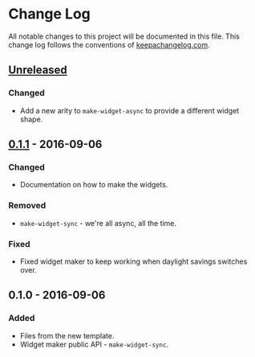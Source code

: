 # Change Log
All notable changes to this project will be documented in this file. This change log follows the conventions of [keepachangelog.com](http://keepachangelog.com/).

## [Unreleased][unreleased]
### Changed
- Add a new arity to `make-widget-async` to provide a different widget shape.

## [0.1.1] - 2016-09-06
### Changed
- Documentation on how to make the widgets.

### Removed
- `make-widget-sync` - we're all async, all the time.

### Fixed
- Fixed widget maker to keep working when daylight savings switches over.

## 0.1.0 - 2016-09-06
### Added
- Files from the new template.
- Widget maker public API - `make-widget-sync`.

[unreleased]: https://github.com/your-name/tag-counter/compare/0.1.1...HEAD
[0.1.1]: https://github.com/your-name/tag-counter/compare/0.1.0...0.1.1
